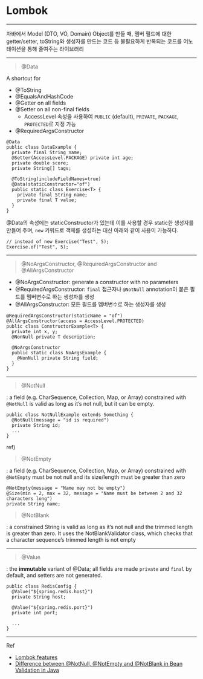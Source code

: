 # Lombok

---

자바에서 Model (DTO, VO, Domain) Object를 만들 때, 멤버 필드에 대한 getter/setter, toString와 생성자를 만드는 코드 등 
불필요하게 반복되는 코드를 어노테이션을 통해 줄여주는 라이브러리

---

> @Data

A shortcut for 
- @ToString
- @EqualsAndHashCode
- @Getter on all fields
- @Setter on all non-final fields
  - AccessLevel 속성을 사용하여 `PUBLIC` (default), `PRIVATE`, `PACKAGE`, `PROTECTED`로 지정 가능
- @RequiredArgsConstructor

```
@Data
public class DataExample {
  private final String name;
  @Setter(AccessLevel.PACKAGE) private int age;
  private double score;
  private String[] tags;
  
  @ToString(includeFieldNames=true)
  @Data(staticConstructor="of")
  public static class Exercise<T> {
    private final String name;
    private final T value;
  }
}
```

@Data의 속성에는 staticConstructor가 있는데 이를 사용할 경우 static한 생성자를 만들어 주며, 
`new` 키워드로 객체를 생성하는 대신 아래와 같이 사용이 가능하다.

```
// instead of new Exercise("Test", 5);
Exercise.of("Test", 5);
```

---

> @NoArgsConstructor, @RequiredArgsConstructor and @AllArgsConstructor

- @NoArgsConstructor: generate a constructor with no parameters
- @RequiredArgsConstructor: `final` 접근자나 `@NotNull` annotation이 붙은 필드를 멤버변수로 하는 생성자를 생성
- @AllArgsConstructor: 모든 필드를 멤버변수로 하는 생성자를 생성

```
@RequiredArgsConstructor(staticName = "of")
@AllArgsConstructor(access = AccessLevel.PROTECTED)
public class ConstructorExample<T> {
  private int x, y;
  @NonNull private T description;
  
  @NoArgsConstructor
  public static class NoArgsExample {
    @NonNull private String field;
  }
}
```

---

> @NotNull

: a field (e.g. CharSequence, Collection, Map, or Array) constrained with `@NotNull` is valid as long as it’s not null, but it can be empty.

```
public class NotNullExample extends Something {
  @NotNull(message = "id is required")
  private String id;
  ...
}
```

ref)

> @NotEmpty

: a field (e.g. CharSequence, Collection, Map, or Array) constrained with `@NotEmpty` must be not null and its size/length must be greater than zero

```
@NotEmpty(message = "Name may not be empty")
@Size(min = 2, max = 32, message = "Name must be between 2 and 32 characters long") 
private String name;
```

> @NotBlank

: a constrained String is valid as long as it’s not null and the trimmed length is greater than zero.
It uses the NotBlankValidator class, which checks that a character sequence’s trimmed length is not empty

---

> @Value

: the **immutable** variant of @Data; all fields are made `private` and `final` by default, and setters are not generated.

```
public class RedisConfig {
  @Value("${spring.redis.host}")
  private String host;
  
  @Value("${spring.redis.port}")
  private int port;
  
  ...
}
```

---

Ref

- [Lombok features](https://projectlombok.org/features)
- [Difference between @NotNull, @NotEmpty and @NotBlank in Bean Validation in Java](https://www.baeldung.com/java-bean-validation-not-null-empty-blank)
